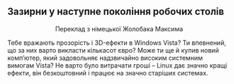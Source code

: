 ﻿<?php require("../../entete.php"); ?> <?php require("../../base.php"); ?> <?php require("../../fonctions.php"); ?>

<div id="corps">

<h2>Зазирни у наступне покоління робочих столів</h2>
<p align="center">Переклад з німецької Жолобака Максима</p>
<p>Тебе вражають прозорість і 3D-ефекти в Windows Vista? Ти впевнений, що за них варто викласти кількасот євро? Може ти ще й купив новий комп’ютер, який задовольняє надзвичайно високим системним вимогам Vista? Не варто було витрачати гроші – Linux дає значно кращі ефекти, він безкоштовний і працює на значно старіших системах.</p>

<? all_video_ids_from_file ();?>

</div>
</body>
</html>
